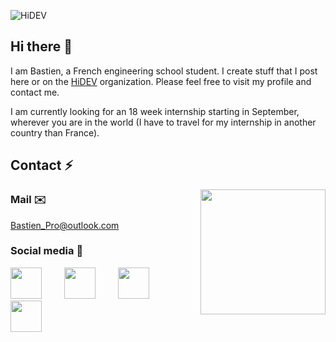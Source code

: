 ![HiDEV](https://hidev.fr/wp-content/uploads/2019/10/Logo1-1024x244.png)

<div>
  
## Hi there 👋

I am Bastien, a French engineering school student. I create stuff that I post here or on the [HiDEV](https://github.com/HiDEVTeam) organization.
Please feel free to visit my profile and contact me.

I am currently looking for an 18 week internship starting in September, wherever you are in the world (I have to travel for my internship in another country than France).

## Contact ⚡️
<a href="https://www.youtube.com/watch?v=dQw4w9WgXcQ"><img align="right" src="https://media.giphy.com/media/F0RAWnqgJ1f6IzXi9U/giphy.gif" width="200" height="200" /></a>

### Mail ✉️
[Bastien_Pro@outlook.com](mailto:Bastien_Pro@outlook.com)

### Social media 💬

<div><p>
<a href="https://www.linkedin.com/in/bastien-dupont-a066561a3/"><img src="https://www.flaticon.com/svg/static/icons/svg/2111/2111499.svg" width="50" height="50" margin-right="10rm" style="margin-right: 20px;"/></a>
&nbsp;&nbsp;&nbsp;<a href="https://www.instagram.com/bastien.66/"><img src="https://www.flaticon.com/svg/static/icons/svg/2111/2111463.svg" width="50" height="50" style="margin-right: 20px;"/></a>
&nbsp;&nbsp;&nbsp;<a href="https://discord.gg/pu5edue"><img src="https://www.flaticon.com/svg/static/icons/svg/2111/2111370.svg" width="50" height="50" style="margin-right: 20px;"/></a>
&nbsp;&nbsp;&nbsp;<a href="https://twitter.com/Astropal_"><img src="https://www.flaticon.com/svg/static/icons/svg/2111/2111688.svg" width="50" height="50" style="margin-right: 5px;"/></a>
</p></div>
</div>

<!--
**Astropal/Astropal** is a ✨ _special_ ✨ repository because its `README.md` (this file) appears on your GitHub profile.

Here are some ideas to get you started:

- 🔭 I’m currently working on ...
- 🌱 I’m currently learning ...
- 👯 I’m looking to collaborate on ...
- 🤔 I’m looking for help with ...
- 💬 Ask me about ...
- 📫 How to reach me: ...
- 😄 Pronouns: ...
- ⚡ Fun fact: ...
-->
